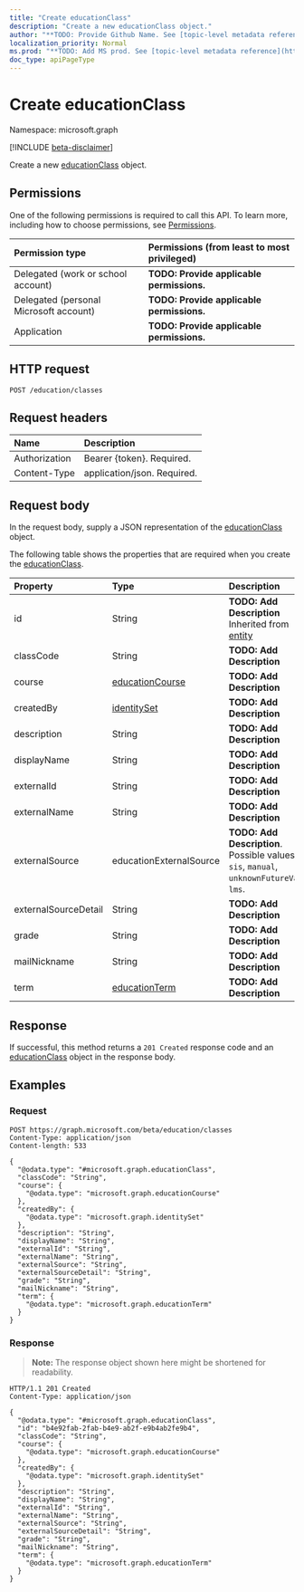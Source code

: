 ```yaml
---
title: "Create educationClass"
description: "Create a new educationClass object."
author: "**TODO: Provide Github Name. See [topic-level metadata reference](https://msgo.azurewebsites.net/add/document/guidelines/metadata.html#topic-level-metadata)**"
localization_priority: Normal
ms.prod: "**TODO: Add MS prod. See [topic-level metadata reference](https://msgo.azurewebsites.net/add/document/guidelines/metadata.html#topic-level-metadata)**"
doc_type: apiPageType
---
```


# Create educationClass
Namespace: microsoft.graph

[!INCLUDE [beta-disclaimer](../../includes/beta-disclaimer.md)]

Create a new [educationClass](../resources/educationclass.md) object.

## Permissions
One of the following permissions is required to call this API. To learn more, including how to choose permissions, see [Permissions](/graph/permissions-reference).

|Permission type|Permissions (from least to most privileged)|
|:---|:---|
|Delegated (work or school account)|**TODO: Provide applicable permissions.**|
|Delegated (personal Microsoft account)|**TODO: Provide applicable permissions.**|
|Application|**TODO: Provide applicable permissions.**|

## HTTP request

<!-- {
  "blockType": "ignored"
}
-->
``` http
POST /education/classes
```

## Request headers
|Name|Description|
|:---|:---|
|Authorization|Bearer {token}. Required.|
|Content-Type|application/json. Required.|

## Request body
In the request body, supply a JSON representation of the [educationClass](../resources/educationclass.md) object.

The following table shows the properties that are required when you create the [educationClass](../resources/educationclass.md).

|Property|Type|Description|
|:---|:---|:---|
|id|String|**TODO: Add Description** Inherited from [entity](../resources/entity.md)|
|classCode|String|**TODO: Add Description**|
|course|[educationCourse](../resources/educationcourse.md)|**TODO: Add Description**|
|createdBy|[identitySet](../resources/identityset.md)|**TODO: Add Description**|
|description|String|**TODO: Add Description**|
|displayName|String|**TODO: Add Description**|
|externalId|String|**TODO: Add Description**|
|externalName|String|**TODO: Add Description**|
|externalSource|educationExternalSource|**TODO: Add Description**. Possible values are: `sis`, `manual`, `unknownFutureValue`, `lms`.|
|externalSourceDetail|String|**TODO: Add Description**|
|grade|String|**TODO: Add Description**|
|mailNickname|String|**TODO: Add Description**|
|term|[educationTerm](../resources/educationterm.md)|**TODO: Add Description**|



## Response

If successful, this method returns a `201 Created` response code and an [educationClass](../resources/educationclass.md) object in the response body.

## Examples

### Request
<!-- {
  "blockType": "request",
  "name": "create_educationclass_from_"
}
-->
``` http
POST https://graph.microsoft.com/beta/education/classes
Content-Type: application/json
Content-length: 533

{
  "@odata.type": "#microsoft.graph.educationClass",
  "classCode": "String",
  "course": {
    "@odata.type": "microsoft.graph.educationCourse"
  },
  "createdBy": {
    "@odata.type": "microsoft.graph.identitySet"
  },
  "description": "String",
  "displayName": "String",
  "externalId": "String",
  "externalName": "String",
  "externalSource": "String",
  "externalSourceDetail": "String",
  "grade": "String",
  "mailNickname": "String",
  "term": {
    "@odata.type": "microsoft.graph.educationTerm"
  }
}
```


### Response
>**Note:** The response object shown here might be shortened for readability.
<!-- {
  "blockType": "response",
  "truncated": true,
  "@odata.type": "microsoft.graph.educationClass"
}
-->
``` http
HTTP/1.1 201 Created
Content-Type: application/json

{
  "@odata.type": "#microsoft.graph.educationClass",
  "id": "b4e92fab-2fab-b4e9-ab2f-e9b4ab2fe9b4",
  "classCode": "String",
  "course": {
    "@odata.type": "microsoft.graph.educationCourse"
  },
  "createdBy": {
    "@odata.type": "microsoft.graph.identitySet"
  },
  "description": "String",
  "displayName": "String",
  "externalId": "String",
  "externalName": "String",
  "externalSource": "String",
  "externalSourceDetail": "String",
  "grade": "String",
  "mailNickname": "String",
  "term": {
    "@odata.type": "microsoft.graph.educationTerm"
  }
}
```

